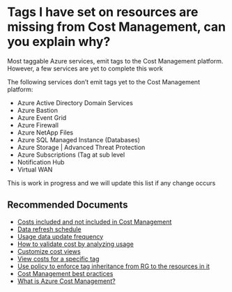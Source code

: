 <properties
  pagetitle="Tags I have set on resources are missing from Cost Management, can you explain why?&#xD;"
  description="Tags on resource"
  service="microsoft.costmanagement"
  resource="costanalysis"
  ms.author="prdasneo,shasulin"
  selfhelptype="Resource"
  supporttopicids="32615286"
  resourcetags=""
  productpesids="15659"
  cloudenvironments="public,fairfax,usnat,ussec"
  articleid="costanalysis-tags"
  ownershipid="ASMS_Billing" />
# Tags I have set on resources are missing from Cost Management, can you explain why?

Most taggable Azure services, emit tags to the Cost Management platform. However, a few services are yet to complete this work <br>  
 
The following services don’t emit tags yet to the Cost Management platform:

* Azure Active Directory Domain Services
* Azure Bastion
* Azure Event Grid
* Azure Firewall
* Azure NetApp Files
* Azure SQL Managed Instance (Databases)
* Azure Storage | Advanced Threat Protection
* Azure Subscriptions (Tag at sub level
* Notification Hub
* Virtual WAN

This is work in progress and we will update this list if any change occurs <br>


## **Recommended Documents**

* [Costs included and not included in Cost Management](https://docs.microsoft.com/azure/cost-management-billing/costs/understand-cost-mgt-data#costs-included-in-cost-management)
* [Data refresh schedule](https://docs.microsoft.com/azure/cost-management-billing/costs/understand-cost-mgt-data#rated-usage-data-refresh-schedule)
* [Usage data update frequency](https://docs.microsoft.com/azure/cost-management-billing/costs/understand-cost-mgt-data#usage-data-update-frequency-varies)
* [How to validate cost by analyzing usage](https://docs.microsoft.com/azure/cost-management-billing/understand/review-individual-bill)
* [Customize cost views](https://docs.microsoft.com/azure/cost-management-billing/costs/quick-acm-cost-analysis#customize-cost-views)
* [View costs for a specific tag](https://docs.microsoft.com/azure/cost-management-billing/costs/cost-analysis-common-uses#view-costs-for-a-specific-tag)
* [Use policy to enforce tag inheritance from RG to the resources in it](https://docs.microsoft.com/azure/governance/policy/tutorials/govern-tags)
* [Cost Management best practices](https://docs.microsoft.com/azure/cost-management-billing/costs/cost-mgt-best-practices)
* [What is Azure Cost Management?](https://docs.microsoft.com/azure/cost-management-billing/cost-management-billing-overview)